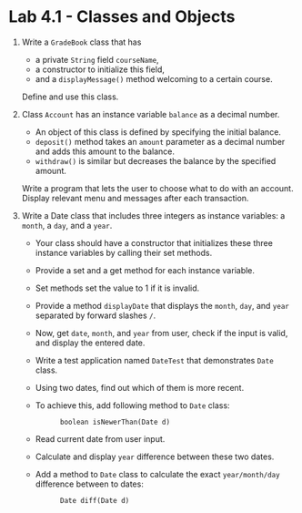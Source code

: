 Lab 4.1 - Classes and Objects
=============================

1. Write a `GradeBook` class that has
    * a private `String` field `courseName`,
    * a constructor to initialize this field,
    * and a `displayMessage()` method welcoming to a certain course.

   Define and use this class.

2. Class `Account` has an instance variable `balance` as a decimal number.
    * An object of this class is defined by specifying the initial balance.
    * `deposit()` method takes an `amount` parameter as a decimal number
      and adds this amount to the balance.
    * `withdraw()` is similar but decreases the balance by the specified amount.

   Write a program that lets the user to choose what to do with an account.
   Display relevant menu and messages after each transaction.

3. Write a Date class that includes three integers as instance variables:
   a `month`, a `day`, and a `year`.
    * Your class should have a constructor that initializes these
      three instance variables by calling their set methods.
    * Provide a set and a get method for each instance variable.
    * Set methods set the value to 1 if it is invalid.
    * Provide a method `displayDate` that
      displays the `month`, `day`, and `year` separated by forward slashes `/`.
    * Now, get `date`, `month`, and `year` from user,
      check if the input is valid, and display the entered date.
    * Write a test application named `DateTest` that demonstrates `Date` class.
    * Using two dates, find out which of them is more recent.
    * To achieve this, add following method to `Date` class:

                boolean isNewerThan(Date d)
    * Read current date from user input.
    * Calculate and display `year` difference between these two dates.
    * Add a method to `Date` class to calculate the exact
      `year/month/day` difference between to dates:

                Date diff(Date d)
